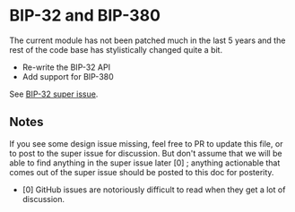 # BIP-32 and BIP-380

The current module has not been patched much in the last 5 years and the rest of the code base has
stylistically changed quite a bit.

* Re-write the BIP-32 API
* Add support for BIP-380

See [BIP-32 super issue](https://github.com/rust-bitcoin/rust-bitcoin/issues/4770).


## Notes

If you see some design issue missing, feel free to PR to update this file, or to post to the super
issue for discussion. But don't assume that we will be able to find anything in the super issue
later [0] ; anything actionable that comes out of the super issue should be posted to this doc for
posterity.

- [0] GitHub issues are notoriously difficult to read when they get a lot of discussion.
